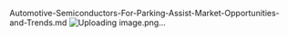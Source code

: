 Automotive-Semiconductors-For-Parking-Assist-Market-Opportunities-and-Trends.md
![Uploading image.png…]()
